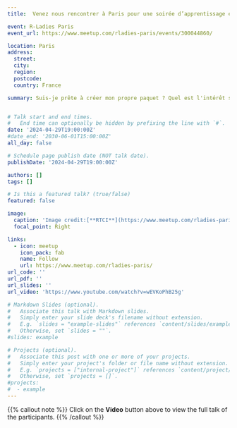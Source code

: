 ```yaml
---
title:  Venez nous rencontrer à Paris pour une soirée d’apprentissage et d’échange

event: R-Ladies Paris
event_url: https://www.meetup.com/rladies-paris/events/300044860/

location: Paris
address:
  street: 
  city: 
  region: 
  postcode: 
  country: France

summary: Suis-je prête à créer mon propre paquet ? Quel est l'intérêt si je travaille en solo ? Comment puis-je partager mon paquet avec les autres ? Nous essaierons d'aborder ces questions ensemble.La deuxième intervention est sur Tidymodels qui regroupe un ensemble de packages R facilitant l’utilisation de méthodes d’apprentissage statistique (telles que les forêts aléatoires, les modèles linéaires ...) dans un cadre unifié et “tidy”. Dans cette présentation, nous verrons comment utiliser ces packages pour prétraiter les données, construire, entraîner et évaluer un modèle.


# Talk start and end times.
#   End time can optionally be hidden by prefixing the line with `#`.
date: '2024-04-29T19:00:00Z'
#date_end: '2030-06-01T15:00:00Z'
all_day: false

# Schedule page publish date (NOT talk date).
publishDate: '2024-04-29T19:00:00Z'

authors: []
tags: []

# Is this a featured talk? (true/false)
featured: false

image:
  caption: 'Image credit:[**RTCI**](https://www.meetup.com/rladies-paris/events/300044860/)'
  focal_point: Right

links:
  - icon: meetup
    icon_pack: fab
    name: Follow
    url: https://www.meetup.com/rladies-paris/
url_code: ''
url_pdf: ''
url_slides: ''
url_video: 'https://www.youtube.com/watch?v=wEVKoPhB25g'

# Markdown Slides (optional).
#   Associate this talk with Markdown slides.
#   Simply enter your slide deck's filename without extension.
#   E.g. `slides = "example-slides"` references `content/slides/example-slides.md`.
#   Otherwise, set `slides = ""`.
#slides: example

# Projects (optional).
#   Associate this post with one or more of your projects.
#   Simply enter your project's folder or file name without extension.
#   E.g. `projects = ["internal-project"]` references `content/project/deep-learning/index.md`.
#   Otherwise, set `projects = []`.
#projects:
#  - example
---
```


{{% callout note %}}
Click on the **Video** button above to view the full talk of the participants.
{{% /callout %}}
